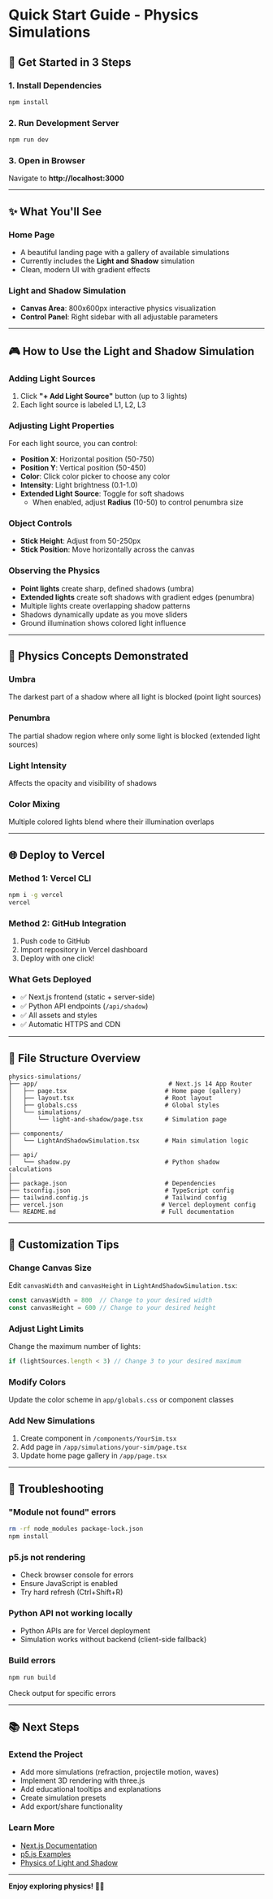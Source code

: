 # Quick Start Guide - Physics Simulations

## 🚀 Get Started in 3 Steps

### 1. Install Dependencies
```bash
npm install
```

### 2. Run Development Server
```bash
npm run dev
```

### 3. Open in Browser
Navigate to **http://localhost:3000**

---

## ✨ What You'll See

### Home Page
- A beautiful landing page with a gallery of available simulations
- Currently includes the **Light and Shadow** simulation
- Clean, modern UI with gradient effects

### Light and Shadow Simulation
- **Canvas Area**: 800x600px interactive physics visualization
- **Control Panel**: Right sidebar with all adjustable parameters

---

## 🎮 How to Use the Light and Shadow Simulation

### Adding Light Sources
1. Click **"+ Add Light Source"** button (up to 3 lights)
2. Each light source is labeled L1, L2, L3

### Adjusting Light Properties
For each light source, you can control:
- **Position X**: Horizontal position (50-750)
- **Position Y**: Vertical position (50-450)
- **Color**: Click color picker to choose any color
- **Intensity**: Light brightness (0.1-1.0)
- **Extended Light Source**: Toggle for soft shadows
  - When enabled, adjust **Radius** (10-50) to control penumbra size

### Object Controls
- **Stick Height**: Adjust from 50-250px
- **Stick Position**: Move horizontally across the canvas

### Observing the Physics
- **Point lights** create sharp, defined shadows (umbra)
- **Extended lights** create soft shadows with gradient edges (penumbra)
- Multiple lights create overlapping shadow patterns
- Shadows dynamically update as you move sliders
- Ground illumination shows colored light influence

---

## 🎯 Physics Concepts Demonstrated

### Umbra
The darkest part of a shadow where all light is blocked (point light sources)

### Penumbra
The partial shadow region where only some light is blocked (extended light sources)

### Light Intensity
Affects the opacity and visibility of shadows

### Color Mixing
Multiple colored lights blend where their illumination overlaps

---

## 🌐 Deploy to Vercel

### Method 1: Vercel CLI
```bash
npm i -g vercel
vercel
```

### Method 2: GitHub Integration
1. Push code to GitHub
2. Import repository in Vercel dashboard
3. Deploy with one click!

### What Gets Deployed
- ✅ Next.js frontend (static + server-side)
- ✅ Python API endpoints (`/api/shadow`)
- ✅ All assets and styles
- ✅ Automatic HTTPS and CDN

---

## 📂 File Structure Overview

```
physics-simulations/
├── app/                                    # Next.js 14 App Router
│   ├── page.tsx                           # Home page (gallery)
│   ├── layout.tsx                         # Root layout
│   ├── globals.css                        # Global styles
│   └── simulations/
│       └── light-and-shadow/page.tsx      # Simulation page
│
├── components/
│   └── LightAndShadowSimulation.tsx       # Main simulation logic
│
├── api/
│   └── shadow.py                          # Python shadow calculations
│
├── package.json                           # Dependencies
├── tsconfig.json                          # TypeScript config
├── tailwind.config.js                     # Tailwind config
├── vercel.json                           # Vercel deployment config
└── README.md                             # Full documentation
```

---

## 🔧 Customization Tips

### Change Canvas Size
Edit `canvasWidth` and `canvasHeight` in `LightAndShadowSimulation.tsx`:
```typescript
const canvasWidth = 800  // Change to your desired width
const canvasHeight = 600 // Change to your desired height
```

### Adjust Light Limits
Change the maximum number of lights:
```typescript
if (lightSources.length < 3) // Change 3 to your desired maximum
```

### Modify Colors
Update the color scheme in `app/globals.css` or component classes

### Add New Simulations
1. Create component in `/components/YourSim.tsx`
2. Add page in `/app/simulations/your-sim/page.tsx`
3. Update home page gallery in `/app/page.tsx`

---

## 🐛 Troubleshooting

### "Module not found" errors
```bash
rm -rf node_modules package-lock.json
npm install
```

### p5.js not rendering
- Check browser console for errors
- Ensure JavaScript is enabled
- Try hard refresh (Ctrl+Shift+R)

### Python API not working locally
- Python APIs are for Vercel deployment
- Simulation works without backend (client-side fallback)

### Build errors
```bash
npm run build
```
Check output for specific errors

---

## 📚 Next Steps

### Extend the Project
- Add more simulations (refraction, projectile motion, waves)
- Implement 3D rendering with three.js
- Add educational tooltips and explanations
- Create simulation presets
- Add export/share functionality

### Learn More
- [Next.js Documentation](https://nextjs.org/docs)
- [p5.js Examples](https://p5js.org/examples/)
- [Physics of Light and Shadow](https://en.wikipedia.org/wiki/Shadow)

---

**Enjoy exploring physics! 🔬✨**
